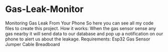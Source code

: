 # Gas-Leak-Monitor
Monitoring Gas Leak From Your Phone
So here you can see all my code files to create this project.
How it works:
When the gas sensor sense any gas nearby it will send data to our database and pop up a notification on our phone to alert us about the leakage.
Requirements:
Esp32
Gas Sensor
Jumper Cable
Breadboard
